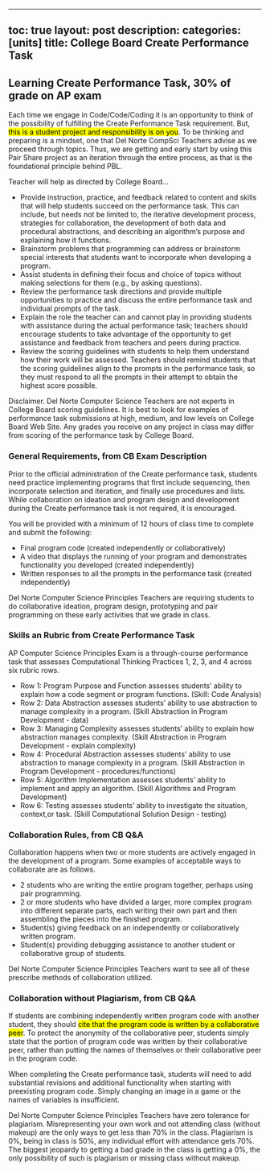 
---
toc: true
layout: post
description: 
categories: [units]
title: College Board Create Performance Task
---
## Learning Create Performance Task, 30% of grade on AP exam
Each time we engage in Code/Code/Coding it is an opportunity to think of the possibility of fulfilling the Create Performance Task requirement.  But, <mark>this is a student project and responsibility is on you</mark>.   To be thinking and preparing is a mindset, one that Del Norte CompSci Teachers advise as we proceed through topics.  Thus, we are getting and early start by using this Pair Share project as an iteration through the entire process, as that is the foundational principle behind PBL.  

Teacher will help as directed by College Board...

- Provide instruction, practice, and feedback related to content and skills that will help students succeed on the performance task. This can include, but needs
not be limited to, the iterative development process, strategies for collaboration,
the development of both data and procedural abstractions, and describing an
algorithm’s purpose and explaining how it functions.
- Brainstorm problems that programming can address or brainstorm special
interests that students want to incorporate when developing a program.
- Assist students in defining their focus and choice of topics without making
selections for them (e.g., by asking questions).
- Review the performance task directions and provide multiple opportunities to
practice and discuss the entire performance task and individual prompts of
the task.
- Explain the role the teacher can and cannot play in providing students with
assistance during the actual performance task; teachers should encourage
students to take advantage of the opportunity to get assistance and feedback from
teachers and peers during practice.
- Review the scoring guidelines with students to help them understand how their
work will be assessed. Teachers should remind students that the scoring guidelines
align to the prompts in the performance task, so they must respond to all the
prompts in their attempt to obtain the highest score possible. 

Disclaimer.  Del Norte Computer Science Teachers are not experts in College Board scoring guidelines.  It is best to look for  examples of performance task submissions at high, medium, and low levels on College Board Web Site.  Any grades you receive on any project in class may differ from scoring of the performance task by College Board.  

### General Requirements, from CB Exam Description
Prior to the official administration of the Create performance task, students need
practice implementing programs that first include sequencing, then incorporate
selection and iteration, and finally use procedures and lists. While collaboration on ideation and program design and development during the Create performance task is not required, it is encouraged.

You will be provided with a minimum of 12 hours of class time to complete and
submit the following:

- Final program code (created independently or collaboratively)
- A video that displays the running of your program and demonstrates
functionality you developed (created independently)
- Written responses to all the prompts in the performance task
(created independently)

Del Norte Computer Science Principles Teachers are requiring students to do collaborative ideation, program design, prototyping and pair programming on these early activities that we grade in class.

### Skills an Rubric from Create Performance Task
AP Computer Science Principles Exam is a through-course performance task that assesses Computational Thinking Practices 1, 2, 3, and 4 across six rubric rows.
- Row 1: Program Purpose and Function assesses students’ ability to explain how a
code segment or program functions. (Skill: Code Analysis)
- Row 2: Data Abstraction assesses students’ ability to use abstraction to manage
complexity in a program. (Skill Abstraction in Program Development - data)
- Row 3: Managing Complexity assesses students’ ability to explain how abstraction
manages complexity. (Skill Abstraction in Program Development - explain complexity)
- Row 4: Procedural Abstraction assesses students’ ability to use abstraction to
manage complexity in a program. (Skill Abstraction in Program Development - procedures/functions)
- Row 5: Algorithm Implementation assesses students’ ability to implement and
apply an algorithm. (Skill Algorithms and Program Development)
- Row 6: Testing assesses students’ ability to investigate the situation, context,or task. (Skill Computational Solution Design - testing)

### Collaboration Rules, from CB Q&A
Collaboration happens when two or more students are actively engaged in the development of a program. Some examples of acceptable ways to collaborate are as follows.
- 2 students who are writing the entire program together, perhaps using pair programming.
- 2 or more students who have divided a larger, more complex program into different separate parts, each writing their own part and then assembling the pieces into the finished program.
- Student(s) giving feedback on an independently or collaboratively written program.
- Student(s) providing debugging assistance to another student or collaborative group of students.

Del Norte Computer Science Principles Teachers want to see all of these prescribe methods of collaboration utilized.  

### Collaboration without Plagiarism, from CB Q&A
If students are combining independently written program code with another student, they should <mark>cite that the program code is written by a collaborative peer</mark>. To protect the anonymity of the collaborative peer, students simply state that the portion of program code was written by their collaborative peer, rather than putting the names of themselves or their collaborative peer in the program code.

When completing the Create performance task, students will need to add substantial revisions and additional functionality when starting with preexisting program code.
Simply changing an image in a game or the names of variables is insufficient. 

Del Norte Computer Science Principles Teachers have zero tolerance for plagiarism.  Misrepresenting your own work and not attending class (without makeup) are the only ways to get less than 70% in the class.  Plagiarism is 0%, being in class is 50%, any individual effort with attendance gets 70%.  The biggest jeopardy to getting a bad grade in the class is getting a 0%, the only possibility of such is plagiarism or missing class without makeup.